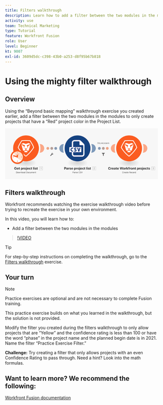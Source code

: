 ```yaml
---
title: Filters walkthrough
description: Learn how to add a filter between the two modules in the modules in [!DNL Adobe Workfront Fusion].
activity: use
team: Technical Marketing
type: Tutorial
feature: Workfront Fusion
role: User
level: Beginner
kt: 9007
exl-id: 3609d5dc-c398-43b0-a253-d8f95b67b818
---
```

# Using the mighty filter walkthrough

## Overview

Using the “Beyond basic mapping” walkthrough exercise you created earlier, add a filter between the two modules in the modules to only create projects that have a “Red” project color in the Project List.

![An image of the Fusion scenario](assets/understand-the-basics-2.png)

## Filters walkthrough

Workfront recommends watching the exercise walkthrough video before trying to recreate the exercise in your own environment. 

In this video, you will learn how to:

* Add a filter between the two modules in the modules 

>[!VIDEO](https://video.tv.adobe.com/v/335266/?quality=12)

>[!TIP]
>
>For step-by-step instructions on completing the walkthrough, go to the [Filters walkthrough](https://experienceleague.adobe.com/docs/workfront-learn/tutorials-workfront/fusion/exercises/filters.html?lang=en) exercise.

## Your turn

>[!NOTE]
>
>Practice exercises are optional and are not necessary to complete Fusion training.

This practice exercise builds on what you learned in the walkthrough, but the solution is not provided.

Modify the filter you created during the filters walkthrough to only allow projects that are “Yellow” and the confidence rating is less than 100 or have the word “phase” in the project name and the planned begin date is in 2021. Name the filter “Practice Exercise Filter.”

**Challenge:** Try creating a filter that only allows projects with an even Confidence Rating to pass through. Need a hint? Look into the math formulas.

## Want to learn more? We recommend the following:

[Workfront Fusion documentation](https://experienceleague.adobe.com/docs/workfront/using/adobe-workfront-fusion/workfront-fusion-2.html?lang=en)

